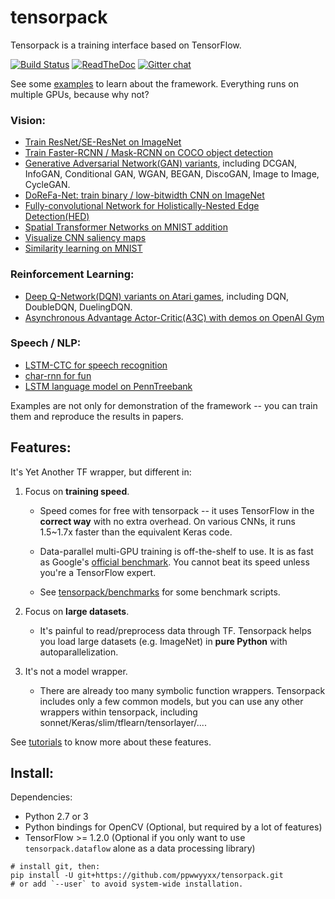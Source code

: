 # tensorpack

Tensorpack is a training interface based on TensorFlow.

[![Build Status](https://travis-ci.org/ppwwyyxx/tensorpack.svg?branch=master)](https://travis-ci.org/ppwwyyxx/tensorpack)
[![ReadTheDoc](https://readthedocs.org/projects/tensorpack/badge/?version=latest)](http://tensorpack.readthedocs.io/en/latest/index.html)
[![Gitter chat](https://badges.gitter.im/gitterHQ/gitter.png)](https://gitter.im/tensorpack/users)

See some [examples](examples) to learn about the framework. Everything runs on multiple GPUs, because why not?

### Vision:
+ [Train ResNet/SE-ResNet on ImageNet](examples/ResNet)
+ [Train Faster-RCNN / Mask-RCNN on COCO object detection](examples/FasterRCNN)
+ [Generative Adversarial Network(GAN) variants](examples/GAN), including DCGAN, InfoGAN, Conditional GAN, WGAN, BEGAN, DiscoGAN, Image to Image, CycleGAN.
+ [DoReFa-Net: train binary / low-bitwidth CNN on ImageNet](examples/DoReFa-Net)
+ [Fully-convolutional Network for Holistically-Nested Edge Detection(HED)](examples/HED)
+ [Spatial Transformer Networks on MNIST addition](examples/SpatialTransformer)
+ [Visualize CNN saliency maps](examples/Saliency)
+ [Similarity learning on MNIST](examples/SimilarityLearning)

### Reinforcement Learning:
+ [Deep Q-Network(DQN) variants on Atari games](examples/DeepQNetwork), including DQN, DoubleDQN, DuelingDQN.
+ [Asynchronous Advantage Actor-Critic(A3C) with demos on OpenAI Gym](examples/A3C-Gym)

### Speech / NLP:
+ [LSTM-CTC for speech recognition](examples/CTC-TIMIT)
+ [char-rnn for fun](examples/Char-RNN)
+ [LSTM language model on PennTreebank](examples/PennTreebank)

Examples are not only for demonstration of the framework -- you can train them and reproduce the results in papers.

## Features:

It's Yet Another TF wrapper, but different in:

1. Focus on __training speed__.
	+	Speed comes for free with tensorpack -- it uses TensorFlow in the __correct way__ with no extra overhead.
	  On various CNNs, it runs 1.5~1.7x faster than the equivalent Keras code.

	+ Data-parallel multi-GPU training is off-the-shelf to use. It is as fast as Google's [official benchmark](https://www.tensorflow.org/performance/benchmarks).
		You cannot beat its speed unless you're a TensorFlow expert.

	+ See [tensorpack/benchmarks](https://github.com/tensorpack/benchmarks) for some benchmark scripts.

2. Focus on __large datasets__.
	+ It's painful to read/preprocess data through TF.
		Tensorpack helps you load large datasets (e.g. ImageNet) in __pure Python__ with autoparallelization.

3. It's not a model wrapper.
	+ There are already too many symbolic function wrappers.
		Tensorpack includes only a few common models,
	  but you can use any other wrappers within tensorpack, including sonnet/Keras/slim/tflearn/tensorlayer/....

See [tutorials](http://tensorpack.readthedocs.io/en/latest/tutorial/index.html) to know more about these features.

## Install:

Dependencies:

+ Python 2.7 or 3
+ Python bindings for OpenCV (Optional, but required by a lot of features)
+ TensorFlow >= 1.2.0 (Optional if you only want to use `tensorpack.dataflow` alone as a data processing library)
```
# install git, then:
pip install -U git+https://github.com/ppwwyyxx/tensorpack.git
# or add `--user` to avoid system-wide installation.
```
